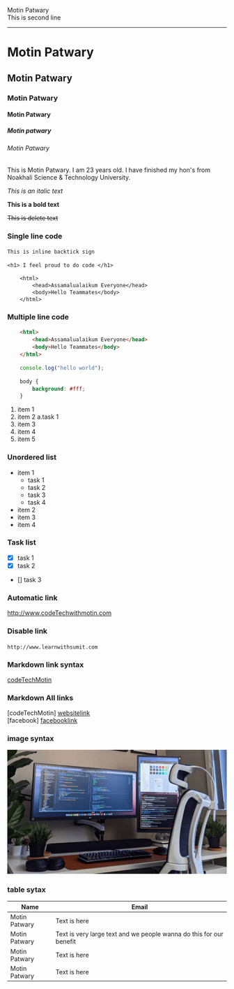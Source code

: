 <!--- markdown tutorial-->
Motin Patwary <br/>
This is second line

---

# Motin Patwary
## Motin Patwary
### Motin Patwary
#### Motin Patwary
##### Motin patwary
###### Motin Patwary

<p> This is Motin Patwary. I am 23 years old. I have finished my hon's from Noakhali Science & Technology University.</p>

_This is an italic text_

__This is a bold text__

~~This is delete text~~


### Single line code

`This is inline backtick sign`

`<h1> I feel proud to do code </h1>`  

```
    <html>
        <head>Assamalualaikum Everyone</head>
        <body>Hello Teammates</body>
    </html>
```

### Multiple line code
```html
    <html>
        <head>Assamalualaikum Everyone</head>
        <body>Hello Teammates</body>
    </html>
```

```javascript
    console.log("hello world");
```

```css
    body {
        background: #fff;
    }
```

1. item 1
2. item 2
        a.task 1
3. item 3
4. item 4
5. item 5


### Unordered list

- item 1  
    - task 1
    - task 2
    - task 3
    - task 4
- item 2  
- item 3
- item 4

### Task list 

- [x] task 1
- [x] task 2
- [] task 3

### Automatic link 
http://www.codeTechwithmotin.com


### Disable link 

`http://www.learnwithsumit.com`


### Markdown link syntax

[codeTechMotin](http://www.codeTechwithmotn.com)


### Markdown All links

[codeTechMotin] [websitelink]  
[facebook] [facebooklink]

[websitelink]: http://www.codeTechwithmotn.com
[facebooklink]: http://www.motinfacebook.com


### image syntax
![profile](images/Untitled-design-2-3.png)


### table sytax

| Name | Email |
| ----- | ------|
|Motin Patwary | Text is here |
|Motin Patwary | Text is very large text and we people wanna do this for our benefit |
|Motin Patwary | Text is here |
|Motin Patwary | Text is here |



